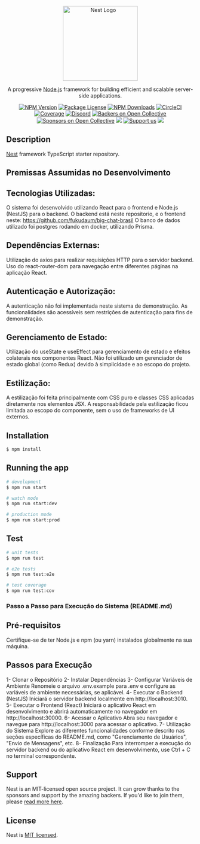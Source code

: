 <p align="center">
  <a href="http://nestjs.com/" target="blank"><img src="https://nestjs.com/img/logo-small.svg" width="200" alt="Nest Logo" /></a>
</p>

[circleci-image]: https://img.shields.io/circleci/build/github/nestjs/nest/master?token=abc123def456
[circleci-url]: https://circleci.com/gh/nestjs/nest

  <p align="center">A progressive <a href="http://nodejs.org" target="_blank">Node.js</a> framework for building efficient and scalable server-side applications.</p>
    <p align="center">
<a href="https://www.npmjs.com/~nestjscore" target="_blank"><img src="https://img.shields.io/npm/v/@nestjs/core.svg" alt="NPM Version" /></a>
<a href="https://www.npmjs.com/~nestjscore" target="_blank"><img src="https://img.shields.io/npm/l/@nestjs/core.svg" alt="Package License" /></a>
<a href="https://www.npmjs.com/~nestjscore" target="_blank"><img src="https://img.shields.io/npm/dm/@nestjs/common.svg" alt="NPM Downloads" /></a>
<a href="https://circleci.com/gh/nestjs/nest" target="_blank"><img src="https://img.shields.io/circleci/build/github/nestjs/nest/master" alt="CircleCI" /></a>
<a href="https://coveralls.io/github/nestjs/nest?branch=master" target="_blank"><img src="https://coveralls.io/repos/github/nestjs/nest/badge.svg?branch=master#9" alt="Coverage" /></a>
<a href="https://discord.gg/G7Qnnhy" target="_blank"><img src="https://img.shields.io/badge/discord-online-brightgreen.svg" alt="Discord"/></a>
<a href="https://opencollective.com/nest#backer" target="_blank"><img src="https://opencollective.com/nest/backers/badge.svg" alt="Backers on Open Collective" /></a>
<a href="https://opencollective.com/nest#sponsor" target="_blank"><img src="https://opencollective.com/nest/sponsors/badge.svg" alt="Sponsors on Open Collective" /></a>
  <a href="https://paypal.me/kamilmysliwiec" target="_blank"><img src="https://img.shields.io/badge/Donate-PayPal-ff3f59.svg"/></a>
    <a href="https://opencollective.com/nest#sponsor"  target="_blank"><img src="https://img.shields.io/badge/Support%20us-Open%20Collective-41B883.svg" alt="Support us"></a>
  <a href="https://twitter.com/nestframework" target="_blank"><img src="https://img.shields.io/twitter/follow/nestframework.svg?style=social&label=Follow"></a>
</p>
  <!--[![Backers on Open Collective](https://opencollective.com/nest/backers/badge.svg)](https://opencollective.com/nest#backer)
  [![Sponsors on Open Collective](https://opencollective.com/nest/sponsors/badge.svg)](https://opencollective.com/nest#sponsor)-->

## Description

[Nest](https://github.com/nestjs/nest) framework TypeScript starter repository.

## Premissas Assumidas no Desenvolvimento
## Tecnologias Utilizadas:

O sistema foi desenvolvido utilizando React para o frontend e Node.js (NestJS) para o backend.
O backend está neste repositorio, e o frontend neste: https://github.com/fukudaum/big-chat-brasil
O banco de dados utilizado foi postgres rodando em docker, utilizando Prisma.

## Dependências Externas:

Utilização do axios para realizar requisições HTTP para o servidor backend.
Uso do react-router-dom para navegação entre diferentes páginas na aplicação React.

## Autenticação e Autorização:

A autenticação não foi implementada neste sistema de demonstração.
As funcionalidades são acessíveis sem restrições de autenticação para fins de demonstração.

## Gerenciamento de Estado:

Utilização do useState e useEffect para gerenciamento de estado e efeitos colaterais nos componentes React.
Não foi utilizado um gerenciador de estado global (como Redux) devido à simplicidade e ao escopo do projeto.

## Estilização:

A estilização foi feita principalmente com CSS puro e classes CSS aplicadas diretamente nos elementos JSX.
A responsabilidade pela estilização ficou limitada ao escopo do componente, sem o uso de frameworks de UI externos.

## Installation

```bash
$ npm install
```

## Running the app

```bash
# development
$ npm run start

# watch mode
$ npm run start:dev

# production mode
$ npm run start:prod
```

## Test

```bash
# unit tests
$ npm run test

# e2e tests
$ npm run test:e2e

# test coverage
$ npm run test:cov
```
### Passo a Passo para Execução do Sistema (README.md)

## Pré-requisitos
Certifique-se de ter Node.js e npm (ou yarn) instalados globalmente na sua máquina.

## Passos para Execução
1- Clonar o Repositório
2- Instalar Dependências
3- Configurar Variáveis de Ambiente
  Renomeie o arquivo .env.example para .env e configure as variáveis de ambiente necessárias, se aplicável.
4- Executar o Backend (NestJS)
  Iniciará o servidor backend localmente em http://localhost:3010.
5- Executar o Frontend (React)
  Iniciará o aplicativo React em desenvolvimento e abrirá automaticamente no navegador em http://localhost:30000.
6- Acessar o Aplicativo
  Abra seu navegador e navegue para http://localhost:3000 para acessar o aplicativo.
7- Utilização do Sistema
  Explore as diferentes funcionalidades conforme descrito nas seções específicas do README.md, como "Gerenciamento de Usuários", "Envio de Mensagens", etc.
8- Finalização
  Para interromper a execução do servidor backend ou do aplicativo React em desenvolvimento, use Ctrl + C no terminal correspondente.

## Support

Nest is an MIT-licensed open source project. It can grow thanks to the sponsors and support by the amazing backers. If you'd like to join them, please [read more here](https://docs.nestjs.com/support).

## License

Nest is [MIT licensed](LICENSE).
